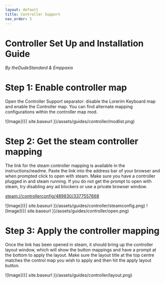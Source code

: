 ```yaml
---
layout: default
title: Controller Support
nav_order: 3
---
```

# Controller Set Up and Installation Guide
###### By theDudeStandard & Emppaxis

# Step 1: Enable controller map
Open the Controller Support separator: disable the Lorerim Keyboard map and enable the Controller map. You can find alternate mapping configurations within the controller map mod.

![Image]({{ site.baseurl }}/assets/guides/controller/modlist.png)

# Step 2: Get the steam controller mapping
The link for the steam controller mapping is available in the instructions/readme. Paste the link into the address bar of your browser and when prompted click to open with steam. Make sure you have a controller plugged in and steam running.
If you do not get the prompt to open with steam, try disabling any ad blockers or use a private browser window.

[steam://controllerconfig/489830/3377557668](steam://controllerconfig/489830/3377557668)

![Image]({{ site.baseurl }}/assets/guides/controller/steamconfig.png)
![Image]({{ site.baseurl }}/assets/guides/controller/open.png)

# Step 3: Apply the controller mapping
Once the link has been opened in steam, it should bring up the controller layout window, which will show the button mappings and have a prompt at the bottom to apply the layout. Make sure the layout title at the top centre matches the control map you wish to apply and then hit the apply layout button.

![Image]({{ site.baseurl }}/assets/guides/controller/layout.png)
